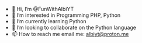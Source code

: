 - 👋 Hi, I’m @FunWithAlbiYT
- 👀 I’m interested in Programming PHP, Python
- 🌱 I’m currently learning Python
- 💞️ I’m looking to collaborate on the Python language
- 📫 How to reach me email me: albiyt@proton.me
